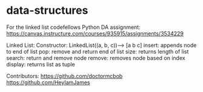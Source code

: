 # data-structures
For the linked list codefellows Python DA assignment: https://canvas.instructure.com/courses/935915/assignments/3534229

Linked List:
       Constructor: LinkedList((a, b, c))--> [a b c]
       insert: appends node to end of list
       pop: remove and return end of list
       size: returns length of list
       search: return and remove node
       remove: removes node based on index
       display: returns list as tuple       

Contributors:
	https://github.com/doctormcbob
	https://github.com/HeyIamJames

